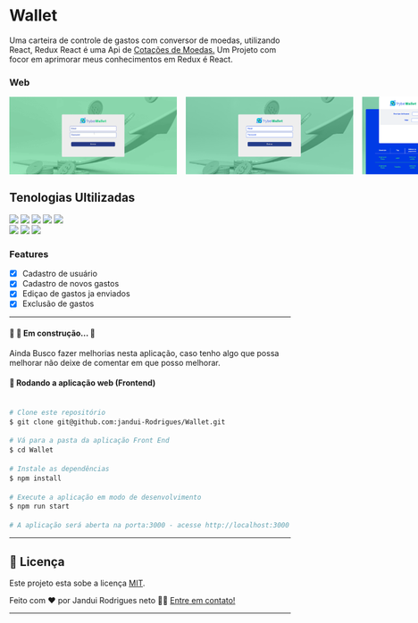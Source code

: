 <h1>Wallet</h1>

<p>
  Uma carteira de controle de gastos com conversor de moedas, utilizando React, Redux React é uma Api de <a href="https://economia.awesomeapi.com.br/json/all"> Cotações de Moedas.</a>
  Um Projeto com focor em aprimorar meus conhecimentos em Redux é React.
</p>

### Web

<div style="display:flex; gap:1rem;">
  <img  alt="Wallet" title="Wallet" src="./assets/wallet.gif" width="300px">
  <img alt="Wallet login" title="Wallet login" src="./assets/wallet-login.png" width="300px" >
  <img alt="wallet tela inicial" title="wallet tela inicial" src="./assets/wallet.png" width="300px" >
</div>

<h2>Tenologias Ultilizadas</h2>
 <div >
 <img aling="center" height="32px" src="https://img.shields.io/badge/JavaScript-F7DF1E?style=for-the-badge&logo=javascript&logoColor=black">
 <img aling="center" height="32px" src="https://img.shields.io/badge/HTML5-E34F26?style=for-the-badge&logo=html5&logoColor=white">
 <img aling="center" height="32" src="https://img.shields.io/badge/CSS3-1572B6?style=for-the-badge&logo=css3&logoColor=white">
 <img aling="center" height="32" src="https://img.shields.io/badge/React-20232A?style=for-the-badge&logo=react&logoColor=61DAFB">
 <img aling="center" height="32" src="https://img.shields.io/badge/Redux-593D88?style=for-the-badge&logo=redux&logoColor=white">
   <br>
 <img aling="center" height="32" src="https://img.shields.io/badge/Netlify-00C7B7?style=for-the-badge&logo=netlify&logoColor=white">
 <img src="https://img.shields.io/badge/Figma-F24E1E?style=for-the-badge&logo=figma&logoColor=white">
 <img aling="center" height="32" src="https://img.shields.io/badge/React_Router-CA4245?style=for-the-badge&logo=react-router&logoColor=white">
<!--  <img src="https://img.shields.io/badge/testing%20library-323330?style=for-the-badge&logo=testing-library&logoColor=red"> -->
 </div>
 
<h3>Features</h3>

- [x] Cadastro de usuário
- [x] Cadastro de novos gastos
- [x] Ediçao de gastos ja enviados
- [x] Exclusão de gastos

---

 <h4> 
	🚧 🚀 Em construção...  🚧
</h4>
<p>Ainda Busco fazer melhorias nesta aplicação, caso tenho algo que possa melhorar não deixe de comentar em que posso melhorar.</p>


#### 🧭 Rodando a aplicação web (Frontend)

```bash

# Clone este repositório
$ git clone git@github.com:jandui-Rodrigues/Wallet.git

# Vá para a pasta da aplicação Front End
$ cd Wallet

# Instale as dependências
$ npm install

# Execute a aplicação em modo de desenvolvimento
$ npm run start

# A aplicação será aberta na porta:3000 - acesse http://localhost:3000

```
---

## 📝 Licença

Este projeto esta sobe a licença [MIT](./LICENSE).

Feito com ❤️ por Jandui Rodrigues neto 👋🏽 [Entre em contato!](https://linkedin.com/in/dev-jandui-rodrigues/)

---
 
